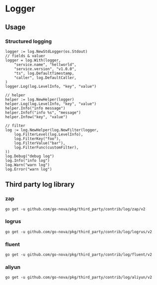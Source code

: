 # Logger

## Usage

### Structured logging

``` 
logger := log.NewStdLogger(os.Stdout)
// fields & valuer
logger = log.With(logger,
    "service.name", "hellworld",
    "service.version", "v1.0.0",
    "ts", log.DefaultTimestamp,
    "caller", log.DefaultCaller,
)
logger.Log(log.LevelInfo, "key", "value")

// helper
helper := log.NewHelper(logger)
helper.Log(log.LevelInfo, "key", "value")
helper.Info("info message")
helper.Infof("info %s", "message")
helper.Infow("key", "value")

// filter
log := log.NewHelper(log.NewFilter(logger,
	log.FilterLevel(log.LevelInfo),
	log.FilterKey("foo"),
	log.FilterValue("bar"),
	log.FilterFunc(customFilter),
))
log.Debug("debug log")
log.Info("info log")
log.Warn("warn log")
log.Error("warn log")
```

## Third party log library

### zap

```shell
go get -u github.com/go-nova/pkg/third_party/contrib/log/zap/v2
```
### logrus

```shell
go get -u github.com/go-nova/pkg/third_party/contrib/log/logrus/v2
```

### fluent

```shell
go get -u github.com/go-nova/pkg/third_party/contrib/log/fluent/v2
```

### aliyun

```shell
go get -u github.com/go-nova/pkg/third_party/contrib/log/aliyun/v2
```